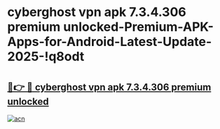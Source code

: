 # cyberghost vpn apk 7.3.4.306 premium unlocked-Premium-APK-Apps-for-Android-Latest-Update-2025-!q8odt

# <h2><a href="https://googleone.com">🔗👉 🔴 cyberghost vpn apk 7.3.4.306 premium unlocked</a></h2>

[![acn](https://github.com/user-attachments/assets/0f9c940e-d8b0-45ae-aac7-cd30a18b3e1c)](https://googleone.com)

